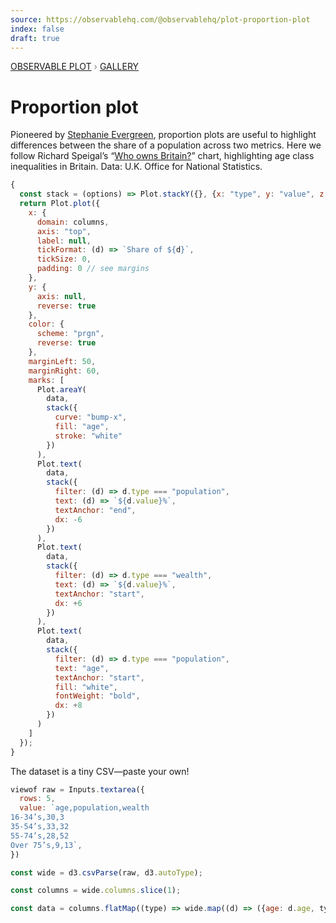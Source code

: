 ```yaml
---
source: https://observablehq.com/@observablehq/plot-proportion-plot
index: false
draft: true
---
```


<div style="color: grey; font: 13px/25.5px var(--sans-serif); text-transform: uppercase;"><h1 style="display: none;">Plot: Proportion plot</h1><a href="/plot">Observable Plot</a> › <a href="/@observablehq/plot-gallery">Gallery</a></div>

# Proportion plot

Pioneered by [Stephanie Evergreen](https://stephanieevergreen.com/proportion-plots/), proportion plots are useful to highlight differences between the share of a population across two metrics. Here we follow Richard Speigal’s “[Who owns Britain?](https://www.linkedin.com/feed/update/urn:li:activity:6758306750174138368/)” chart, highlighting age class inequalities in Britain. Data: U.K. Office for National Statistics.

```js echo
{
  const stack = (options) => Plot.stackY({}, {x: "type", y: "value", z: "age", ...options});
  return Plot.plot({
    x: {
      domain: columns,
      axis: "top",
      label: null,
      tickFormat: (d) => `Share of ${d}`,
      tickSize: 0,
      padding: 0 // see margins
    },
    y: {
      axis: null,
      reverse: true
    },
    color: {
      scheme: "prgn",
      reverse: true
    },
    marginLeft: 50,
    marginRight: 60,
    marks: [
      Plot.areaY(
        data,
        stack({
          curve: "bump-x",
          fill: "age",
          stroke: "white"
        })
      ),
      Plot.text(
        data,
        stack({
          filter: (d) => d.type === "population",
          text: (d) => `${d.value}%`,
          textAnchor: "end",
          dx: -6
        })
      ),
      Plot.text(
        data,
        stack({
          filter: (d) => d.type === "wealth",
          text: (d) => `${d.value}%`,
          textAnchor: "start",
          dx: +6
        })
      ),
      Plot.text(
        data,
        stack({
          filter: (d) => d.type === "population",
          text: "age",
          textAnchor: "start",
          fill: "white",
          fontWeight: "bold",
          dx: +8
        })
      )
    ]
  });
}
```

The dataset is a tiny CSV—paste your own!

```js
viewof raw = Inputs.textarea({
  rows: 5,
  value: `age,population,wealth
16-34’s,30,3
35-54’s,33,32
55-74’s,28,52
Over 75’s,9,13`,
})

```

```js echo
const wide = d3.csvParse(raw, d3.autoType);
```

```js echo
const columns = wide.columns.slice(1);
```

```js echo
const data = columns.flatMap((type) => wide.map((d) => ({age: d.age, type, value: d[type]})));
```
